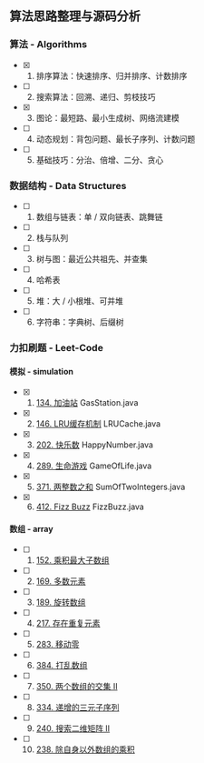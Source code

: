 ## 算法思路整理与源码分析

### 算法 - Algorithms
- [x] 1. 排序算法：快速排序、归并排序、计数排序
- [ ] 2. 搜索算法：回溯、递归、剪枝技巧
- [x] 3. 图论：最短路、最小生成树、网络流建模
- [ ] 4. 动态规划：背包问题、最长子序列、计数问题
- [ ] 5. 基础技巧：分治、倍增、二分、贪心

### 数据结构 - Data Structures
- [ ] 1. 数组与链表：单 / 双向链表、跳舞链
- [ ] 2. 栈与队列
- [ ] 3. 树与图：最近公共祖先、并查集
- [ ] 4. 哈希表
- [ ] 5. 堆：大 / 小根堆、可并堆
- [ ] 6. 字符串：字典树、后缀树

### 力扣刷题 - Leet-Code
#### 模拟 - simulation
- [x] 1. [134. 加油站](https://leetcode-cn.com/problems/gas-station/) GasStation.java
- [x] 2. [146. LRU缓存机制](https://leetcode-cn.com/problems/lru-cache/) LRUCache.java
- [x] 3. [202. 快乐数](https://leetcode-cn.com/problems/happy-number/) HappyNumber.java
- [x] 4. [289. 生命游戏](https://leetcode-cn.com/problems/game-of-life/) GameOfLife.java
- [x] 5. [371. 两整数之和](https://leetcode-cn.com/problems/sum-of-two-integers/) SumOfTwoIntegers.java
- [x] 6. [412. Fizz Buzz](https://leetcode-cn.com/problems/fizz-buzz/) FizzBuzz.java

#### 数组 - array
- [ ] 1. [152. 乘积最大子数组](https://leetcode-cn.com/problems/maximum-product-subarray/)
- [ ] 2. [169. 多数元素](https://leetcode-cn.com/problems/majority-element/)
- [ ] 3. [189. 旋转数组](https://leetcode-cn.com/problems/rotate-array/)
- [ ] 4. [217. 存在重复元素](https://leetcode-cn.com/problems/contains-duplicate/)
- [ ] 5. [283. 移动零](https://leetcode-cn.com/problems/move-zeroes/)
- [ ] 6. [384. 打乱数组](https://leetcode-cn.com/problems/shuffle-an-array/)
- [ ] 7. [350. 两个数组的交集 II](https://leetcode-cn.com/problems/intersection-of-two-arrays-ii/)
- [ ] 8. [334. 递增的三元子序列](https://leetcode-cn.com/problems/increasing-triplet-subsequence/)
- [ ] 9. [240. 搜索二维矩阵 II](https://leetcode-cn.com/problems/search-a-2d-matrix-ii/)
- [ ] 10. [238. 除自身以外数组的乘积](https://leetcode-cn.com/problems/product-of-array-except-self/)